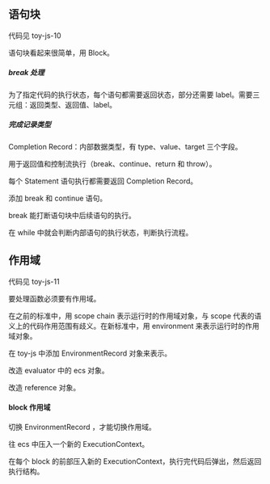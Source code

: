 ## 语句块

代码见 toy-js-10

语句块看起来很简单，用 Block。

##### break 处理

为了指定代码的执行状态，每个语句都需要返回状态，部分还需要 label。需要三元组：返回类型、返回值、label。

##### 完成记录类型

Completion Record：内部数据类型，有 type、value、target 三个字段。

用于返回值和控制流执行（break、continue、return 和 throw）。

每个 Statement 语句执行都需要返回 Completion Record。

添加 break 和 continue 语句。

break 能打断语句块中后续语句的执行。

在 while 中就会判断内部语句的执行状态，判断执行流程。

## 作用域

代码见 toy-js-11

要处理函数必须要有作用域。

在之前的标准中，用 scope chain 表示运行时的作用域对象，与 scope 代表的语义上的代码作用范围有歧义。在新标准中，用 environment 来表示运行时的作用域对象。

在 toy-js 中添加 EnvironmentRecord 对象来表示。

改造 evaluator 中的 ecs 对象。

改造 reference 对象。



#### block 作用域

切换 EnvironmentRecord ，才能切换作用域。

往 ecs 中压入一个新的 ExecutionContext。

在每个 block 的前部压入新的 ExecutionContext，执行完代码后弹出，然后返回执行结构。